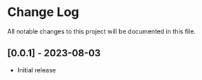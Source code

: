 # Change Log
All notable changes to this project will be documented in this file.

## [0.0.1] - 2023-08-03
* Initial release

